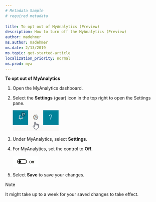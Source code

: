 ```yaml
---
# Metadata Sample
# required metadata

title: To opt out of MyAnalytics (Preview)
description: How to turn off the MyAnalytics (Preview)
author: madehmer
ms.author: madehmer
ms.date: 2/13/2019
ms.topic: get-started-article
localization_priority: normal 
ms.prod: mya
---
```


**To opt out of MyAnalytics**

1. Open the MyAnalytics dashboard.
2. Select the **Settings** (gear) icon in the top right to open the Settings pane.

    ![MyAnalytics settings](../../Images/mya/use/mya-gear-settings.png)

3. Under MyAnalytics, select **Settings**.
4. For MyAnalytics, set the control to **Off**.

    ![Slider in off position](../../Images/mya/use/Slider-off.png)
  
5. Select **Save** to save your changes.

> [!NOTE]
> It might take up to a week for your saved changes to take effect.